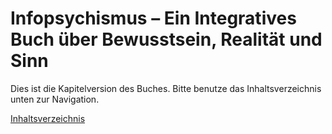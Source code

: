 # Infopsychismus – Ein Integratives Buch über Bewusstsein, Realität und Sinn

Dies ist die Kapitelversion des Buches. Bitte benutze das Inhaltsverzeichnis unten zur Navigation.

[Inhaltsverzeichnis](Infopsychismus_Ein_Integratives_Buch_DE/00_Inhaltsverzeichnis.md)

